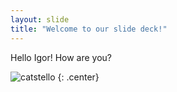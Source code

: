 ```yaml
---
layout: slide
title: "Welcome to our slide deck!"
---
```


Hello Igor! How are you?

![catstello](https://octodex.github.com/images/catstello.png)
{: .center}
